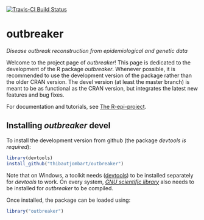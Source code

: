 [![Travis-CI Build Status](https://travis-ci.org/thibautjombart/outbreaker.svg?branch=master)](https://travis-ci.org/thibautjombart/outbreaker)

# outbreaker
*Disease outbreak reconstruction from epidemiological and genetic data*

Welcome to the project page of *outbreaker*!
This page is dedicated to the development of the R package *outbreaker*.
Whenever possible, it is recommended to use the development version of the package rather than the older CRAN version. The devel version (at least the master branch) is meant to be as functional as the CRAN version, but integrates the latest new features and bug fixes.

For documentation and tutorials, see [The R-epi-project](https://sites.google.com/site/therepiproject/r-pac/outbreaker).


Installing *outbreaker* devel
-------------
To install the development version from github (the package *devtools is required*):

```r
library(devtools)
install_github("thibautjombart/outbreaker")
```
Note that on Windows, a toolkit needs ([devtools](https://cran.r-project.org/bin/windows/Rtools/)) to be installed separately for *devtools* to work. On every system, [*GNU scientific library*](http://www.gnu.org/software/gsl/) also needs to be installed for *outbreaker* to be compiled. 

Once installed, the package can be loaded using:

```r
library("outbreaker")
```
